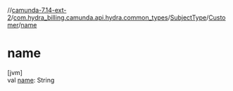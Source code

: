 //[camunda-7.14-ext-2](../../../../index.md)/[com.hydra_billing.camunda.api.hydra.common_types](../../index.md)/[SubjectType](../index.md)/[Customer](index.md)/[name](name.md)

# name

[jvm]\
val [name](name.md): String
